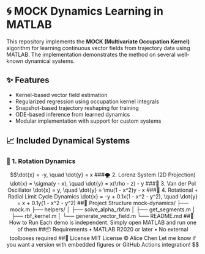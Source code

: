 
# 🌀 MOCK Dynamics Learning in MATLAB

This repository implements the **MOCK (Multivariate Occupation Kernel)** algorithm for learning continuous vector fields from trajectory data using MATLAB. The implementation demonstrates the method on several well-known dynamical systems.

## ✨ Features

- Kernel-based vector field estimation
- Regularized regression using occupation kernel integrals
- Snapshot-based trajectory reshaping for training
- ODE-based inference from learned dynamics
- Modular implementation with support for custom systems

## 📈 Included Dynamical Systems

### 🔁 1. Rotation Dynamics
```math
\dot{x} = -y, \quad \dot{y} = x

###🌪️ 2. Lorenz System (2D Projection)

\dot{x} = \sigma(y - x), \quad \dot{y} = x(\rho - z) - y

###🔂 3. Van der Pol Oscillator

\dot{x} = y, \quad \dot{y} = \mu(1 - x^2)y - x

###🔄 4. Rotational + Radial Limit Cycle Dynamics

\dot{x} = -y + 0.1x(1 - x^2 - y^2), \quad \dot{y} = x + 0.1y(1 - x^2 - y^2)

##📂 Project Structure

mock-dynamics/
├── mock.m
├── helpers/
│   ├── solve_alpha_rbf.m
│   ├── get_segments.m
│   ├── rbf_kernel.m
│   └── generate_vector_field.m
└── README.md

##🚀 How to Run

Each demo is independent. Simply open MATLAB and run one of them


##📦 Requirements
	•	MATLAB R2020 or later
	•	No external toolboxes required

##📜 License

MIT License © Alice Chen

Let me know if you want a version with embedded figures or GitHub Actions integration!
